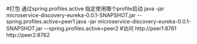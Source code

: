 #打包 通过spring.profiles.active 指定使用哪个profile启动
java -jar microservice-discovery-eureka-0.0.1-SNAPSHOT.jar --spring.profiles.active=peer1
java -jar microservice-discovery-eureka-0.0.1-SNAPSHOT.jar --spring.profiles.active=peer2
#访问
http://peer1:8761
http://peer2:8762